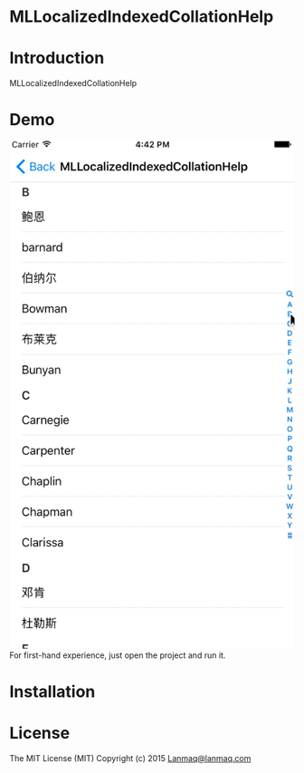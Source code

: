 # MLLocalizedIndexedCollationHelp
# Introduction
MLLocalizedIndexedCollationHelp 
# Demo
![alt tag](https://raw.githubusercontent.com/Lanmaq/MLLocalizedIndexedCollationHelp/master/Demo.gif)
For first-hand experience, just open the project and run it.
# Installation
# License
The MIT License (MIT)
Copyright (c) 2015 Lanmaq@lanmaq.com